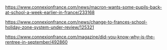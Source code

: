 https://www.connexionfrance.com/news/macron-wants-some-pupils-back-at-school-a-week-earlier-in-france/233168

https://www.connexionfrance.com/news/change-to-frances-school-holiday-zone-system-under-review/125321

https://www.connexionfrance.com/magazine/did-you-know-why-is-the-rentree-in-september/492860